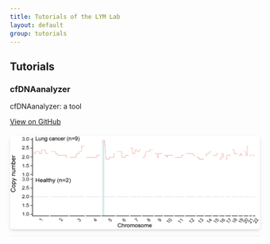 ```yaml
---
title: Tutorials of the LYM Lab
layout: default
group: tutorials
---
```



<h2><b>Tutorials</b></h2>

<h3>cfDNAanalyzer</h3>

<p>cfDNAanalyzer: a tool</p>

<a href='https://github.com/LiymLab/cfDNAanalyzer' class="btn btn-primary">View on GitHub</a> 

<div style="text-align: center; margin: 20px 0;">
    <img width="800px" 
     src="https://raw.githubusercontent.com/LiymLab/LiymLab.github.io/master/cfDNAanalyzer/Figures/Section%201.1.png" 
     style="border-radius: 5px; box-shadow: 0 2px 4px rgba(0,0,0,0.1), 0 4px 10px rgba(0,0,0,0.05);">
    <div style="border-top: 1px solid #eee; margin-top: 10px; padding-top: 10px;"></div>
</div>


